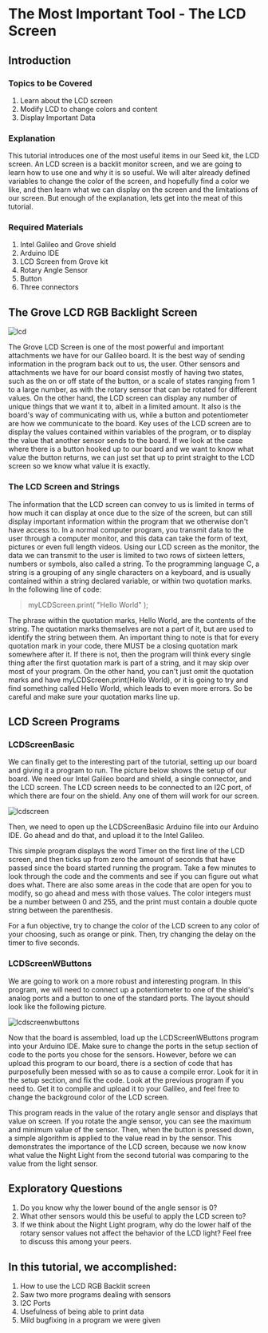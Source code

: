 # The Most Important Tool - The LCD Screen

## Introduction

### Topics to be Covered
  1. Learn about the LCD screen
  2. Modify LCD to change colors and content
  3. Display Important Data

### Explanation
This tutorial introduces one of the most useful items in our Seed kit, the LCD screen. An LCD screen is a backlit monitor screen, and we are going to learn how to use one and why it is so useful. We will alter already defined variables to change the color of the screen, and hopefully find a color we like, and then learn what we can display on the screen and the limitations of our screen. But enough of the explanation, lets get into the meat of this tutorial.

### Required Materials
  1. Intel Galileo and Grove shield
  2. Arduino IDE
  3. LCD Screen from Grove kit
  4. Rotary Angle Sensor
  5. Button
  6. Three connectors

## The Grove LCD RGB Backlight Screen

![lcd](https://user-images.githubusercontent.com/14320086/32209079-9fe1d354-bdc3-11e7-94fb-642149026a2a.jpg)

The Grove LCD Screen is one of the most powerful and important attachments we have for our Galileo board. It is the best way of sending information in the program back out to us, the user. Other sensors and attachments we have for our board consist mostly of having two states, such as the on or off state of the button, or a scale of states ranging from 1 to a large number, as with the rotary sensor that can be rotated for different values. On the other hand, the LCD screen can display any number of unique things that we want it to, albeit in a limited amount. It also is the board's way of communicating with us, while a button and potentiometer are how we communicate to the board. Key uses of the LCD screen are to display the values contained within variables of the program, or to display the value that another sensor sends to the board. If we look at the case where there is a button hooked up to our board and we want to know what value the button returns, we can just set that up to print straight to the LCD screen so we know what value it is exactly. 

### The LCD Screen and Strings
The information that the LCD screen can convey to us is limited in terms of how much it can display at once due to the size of the screen, but can still display important information within the program that we otherwise don't have access to. In a normal computer program, you transmit data to the user through a computer monitor, and this data can take the form of text, pictures or even full length videos. Using our LCD screen as the monitor, the data we can transmit to the user is limited to two rows of sixteen letters, numbers or symbols, also called a string. To the programming language C, a string is a grouping of any single characters on a keyboard, and is usually contained within a string declared variable, or within two quotation marks. In the following line of code: 

> myLCDScreen.print( "Hello World" );

The phrase within the quotation marks, Hello World, are the contents of the string. The quotation marks themselves are not a part of it, but are used to identify the string between them. An important thing to note is that for every quotation mark in your code, there MUST be a closing quotation mark somewhere after it. If there is not, then the program will think every single thing after the first quotation mark is part of a string, and it may skip over most of your program. On the other hand, you can't just omit the quotation marks and have myLCDScreen.print(Hello World), or it is going to try and find something called Hello World, which leads to even more errors. So be careful and make sure your quotation marks line up. 

## LCD Screen Programs

### LCDScreenBasic
We can finally get to the interesting part of the tutorial, setting up our board and giving it a program to run. The picture below shows the setup of our board. We need our Intel Galileo board and shield, a single connector, and the LCD screen. The LCD screen needs to be connected to an I2C port, of which there are four on the shield. Any one of them will work for our screen. 

![lcdscreen](https://user-images.githubusercontent.com/14320086/32156182-0b723404-bcf9-11e7-8688-839ebd2e820e.jpg)

Then, we need to open up the LCDScreenBasic Arduino file into our Arduino IDE. Go ahead and do that, and upload it to the Intel Galileo.

This simple program displays the word Timer on the first line of the LCD screen, and then ticks up from zero the amount of seconds that have passed since the board started running the program. Take a few minutes to look through the code and the comments and see if you can figure out what does what.  There are also some areas in the code that are open for you to modify, so go ahead and mess with those values. The color integers must be a number between 0 and 255, and the print must contain a double quote string between the parenthesis. 

For a fun objective, try to change the color of the LCD screen to any color of your choosing, such as orange or pink. Then, try changing the delay on the timer to five seconds.

### LCDScreenWButtons
We are going to work on a more robust and interesting program. In this program, we will need to connect up a potentiometer to one of the shield's analog ports and a button to one of the standard ports. The layout should look like the following picture.

![lcdscreenwbuttons](https://user-images.githubusercontent.com/14320086/32208009-f214da6a-bdbc-11e7-9d31-092cb832ff87.jpg)

Now that the board is assembled, load up the LCDScreenWButtons program into your Arduino IDE. Make sure to change the ports in the setup section of code to the ports you chose for the sensors. However, before we can upload this program to our board, there is a section of code that has purposefully been messed with so as to cause a compile error. Look for it in the setup section, and fix the code. Look at the previous program if you need to. Get it to compile and upload it to your Galileo, and feel free to change the background color of the LCD screen. 

This program reads in the value of the rotary angle sensor and displays that value on screen. If you rotate the angle sensor, you can see the maximum and minimum value of the sensor. Then, when the button is pressed down, a simple algorithm is applied to the value read in by the sensor. This demonstrates the importance of the LCD screen, because we now know what value the Night Light from the second tutorial was comparing to the value from the light sensor. 

## Exploratory Questions
1. Do you know why the lower bound of the angle sensor is 0?
2. What other sensors would this be useful to apply the LCD screen to?
3. If we think about the Night Light program, why do the lower half of the rotary sensor values not affect the behavior of the LCD light? Feel free to discuss this among your peers.

## In this tutorial, we accomplished:
1. How to use the LCD RGB Backlit screen
2. Saw two more programs dealing with sensors
3. I2C Ports
4. Usefulness of being able to print data
5. Mild bugfixing in a program we were given
